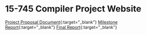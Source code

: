 # 15-745 Compiler Project Website

[Project Proposal Document](https://github.com/ashwinve/15745-CompilersProject/blob/main/project_proposal_document.pdf){:target="_blank"}
[Milestone Report](https://github.com/ashwinve/15745-CompilersProject/blob/main/milestone_report.pdf){:target="_blank"}
[Final Report](https://github.com/ashwinve/15745-CompilersProject/blob/main/final_report.pdf){:target="_blank"}
